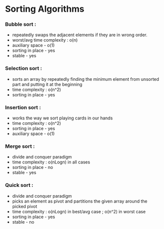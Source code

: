 # Sorting Algorithms
### Bubble sort :
* repeatedly swaps the adjacent elements if they are in wrong order.
* worst/avg time complexity : o(n)
* auxiliary space - o(1)
* sorting in place - yes
* stable - yes

### Selection sort :
* sorts an array by repeatedly finding the minimum element from unsorted part and putting it at the beginning
* time complexity  : o(n^2)
* sorting in place - yes

### Insertion sort :
* works the way we sort playing cards in our hands
* time complexity  : o(n^2)
* sorting in place - yes
* auxiliary space - o(1)

### Merge sort :
* divide and conquer paradigm
* time complexity  : o(nLogn) in all cases 
* sorting in place - no
* stable - yes

### Quick sort :
* divide and conquer paradigm
* picks an element as pivot and partitions the given array around the picked pivot
* time complexity  : o(nLogn) in best/avg case ; o(n^2) in worst case 
* sorting in place - yes
* stable - no
